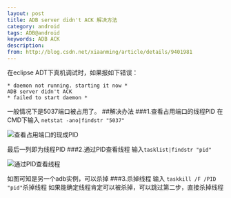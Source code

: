 ```yaml
---
layout: post
title: ADB server didn't ACK 解决方法
category: android
tags: ADB@android
keywords: ADB ACK
description: 
from: http://blog.csdn.net/xiaanming/article/details/9401981
---
```


在eclipse ADT下真机调试时，如果报如下错误：

    * daemon not running. starting it now * 
    ADB server didn't ACK 
    * failed to start daemon * 
一般情况下是5037端口被占用了。
##解决办法
###1.查看占用端口的线程PID
在CMD下输入
```netstat -ano|findstr "5037" ```

![查看占用端口的现成PID](/public/upload/android/adb-didt-ack-1.jpg)

最后一列即为线程PID
###2.通过PID查看线程
输入```tasklist|findstr "pid"```

![通过PID查看线程](/public/upload/android/adb-didt-ack-2.jpg)

如图可知是另一个adb实例，可以杀掉
###3.杀掉线程
输入 ```taskkill /F /PID "pid"```杀掉线程
如果能确定线程肯定可以被杀掉，可以跳过第二步，直接杀掉线程
